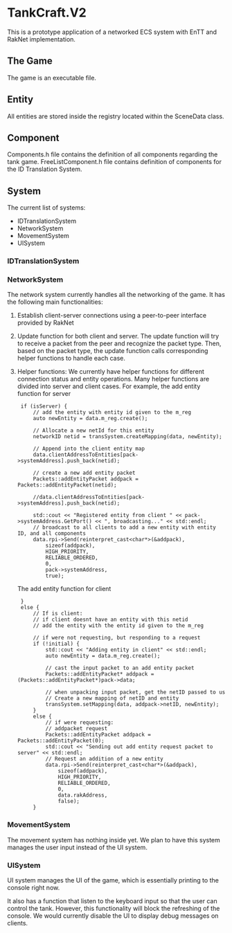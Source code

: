 # TankCraft.V2
This is a prototype application of a networked ECS system with EnTT and RakNet implementation.

## The Game

The game is an executable file.

## Entity

All entities are stored inside the registry located within the SceneData class.

## Component

Components.h file contains the definition of all components regarding the tank game.
FreeListComponent.h file contains definition of components for the ID Translation System.

## System

The current list of systems:

- IDTranslationSystem
- NetworkSystem
- MovementSystem
- UISystem

### IDTranslationSystem



### NetworkSystem

The network system currently handles all the networking of the game. It has the following main functionalities:

1. Establish client-server connections using a peer-to-peer interface provided by RakNet

2. Update function for both client and server. The update function will try to receive a packet from the peer and recognize the packet type. Then, based on the packet type, the update function calls corresponding helper functions to handle each case.

3. Helper functions: We currently have helper functions for different connection status and entity operations. Many helper functions are divided into server and client cases. For example, the add entity function for server

   		if (isServer) {
   			// add the entity with entity id given to the m_reg
   			auto newEntity = data.m_reg.create();
   	
   			// Allocate a new netId for this entity
   			networkID netid = transSystem.createMapping(data, newEntity);
   			
   			// Append into the client entity map
   			data.clientAddressToEntities[pack->systemAddress].push_back(netid);
   	
   			// create a new add entity packet
   			Packets::addEntityPacket addpack = Packets::addEntityPacket(netid);
   	
   			//data.clientAddressToEntities[pack->systemAddress].push_back(netid);
   	
   			std::cout << "Registered entity from client " << pack->systemAddress.GetPort() << ", broadcasting..." << std::endl;
   			// broadcast to all clients to add a new entity with entity ID, and all components
   			data.rpi->Send(reinterpret_cast<char*>(&addpack), 
   				sizeof(addpack), 
   				HIGH_PRIORITY, 
   				RELIABLE_ORDERED, 
   				0, 
   				pack->systemAddress, 
   				true);
   The add entity function for client

   		}
   		else {
   			// If is client:
   			// if client doesnt have an entity with this netid 
   			// add the entity with the entity id given to the m_reg
   	
   			// if were not requesting, but responding to a request
   			if (!initial) {
   				std::cout << "Adding entity in client" << std::endl;
   				auto newEntity = data.m_reg.create();
   	
   				// cast the input packet to an add entity packet
   				Packets::addEntityPacket* addpack = (Packets::addEntityPacket*)pack->data;
   	
   				// when unpacking input packet, get the netID passed to us
   				// Create a new mapping of netID and entity
   				transSystem.setMapping(data, addpack->netID, newEntity);
   			}
   			else {
   				// if were requesting:
   				// addpacket request
   				Packets::addEntityPacket addpack = Packets::addEntityPacket(0);
   				std::cout << "Sending out add entity request packet to server" << std::endl;
   				// Request an addition of a new entity
   				data.rpi->Send(reinterpret_cast<char*>(&addpack),
   					sizeof(addpack),
   					HIGH_PRIORITY,
   					RELIABLE_ORDERED,
   					0,
   					data.rakAddress,
   					false);
   			}

### MovementSystem

The movement system has nothing inside yet. We plan to have this system manages the user input instead of the UI system.



### UISystem

UI system manages the UI of the game, which is essentially printing to the console right now.

It also has a function that listen to the keyboard input so that the user can control the tank. However, this functionality will block the refreshing of the console. We would currently disable the UI to display debug messages on clients.